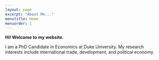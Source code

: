 ```yaml
---
layout: page
excerpt: "About Me..."
menutitle: Home
menuorder: 1
---
```


**Hi! Welcome to my website.**

I am a PhD Candidate in Economics at Duke University. My research interests include international trade, development, and political economy.
